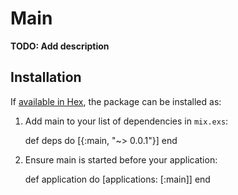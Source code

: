 # Main

**TODO: Add description**

## Installation

If [available in Hex](https://hex.pm/docs/publish), the package can be installed as:

  1. Add main to your list of dependencies in `mix.exs`:

        def deps do
          [{:main, "~> 0.0.1"}]
        end

  2. Ensure main is started before your application:

        def application do
          [applications: [:main]]
        end
